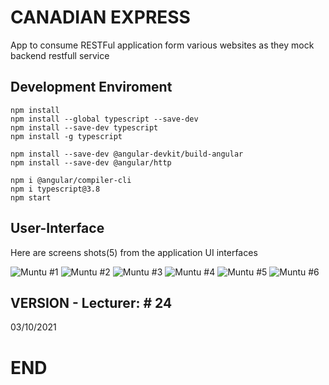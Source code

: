 # CANADIAN EXPRESS

App to consume RESTFul application form various websites as they mock backend restfull service

## Development Enviroment

```
npm install
npm install --global typescript --save-dev 
npm install --save-dev typescript
npm install -g typescript

npm install --save-dev @angular-devkit/build-angular
npm install --save-dev @angular/http 

npm i @angular/compiler-cli
npm i typescript@3.8
npm start

```

## User-Interface

Here are screens shots(5) from the application UI interfaces

![ Muntu #1 ](https://github.com/LINOSNCHENA/Angular-Search-for-product-brewers/blob/master/UXview/page1.png)
![ Muntu #2 ](https://github.com/LINOSNCHENA/Angular-Search-for-product-brewers/blob/master/UXview/page2.png)
![ Muntu #3 ](https://github.com/LINOSNCHENA/Angular-Search-for-product-brewers/blob/master/UXview/page3.png)
![ Muntu #4 ](https://github.com/LINOSNCHENA/Angular-Search-for-product-brewers/blob/master/UXview/page4.png)
![ Muntu #5 ](https://github.com/LINOSNCHENA/Angular-Search-for-product-brewers/blob/master/UXview/page5.png)
![ Muntu #6 ](https://github.com/LINOSNCHENA/Angular-Search-for-product-brewers/blob/master/UXview/page6.png)

## VERSION - Lecturer: # 24

03/10/2021

# END
